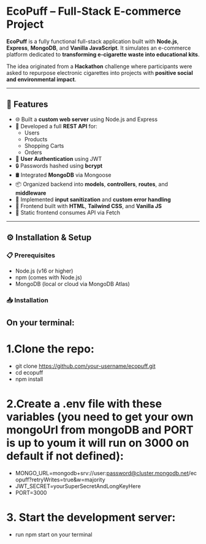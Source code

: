 # EcoPuff – Full-Stack E-commerce Project

**EcoPuff** is a fully functional full-stack application built with **Node.js**, **Express**, **MongoDB**, and **Vanilla JavaScript**. It simulates an e-commerce platform dedicated to **transforming e-cigarette waste into educational kits**.

The idea originated from a **Hackathon** challenge where participants were asked to repurpose electronic cigarettes into projects with **positive social and environmental impact**.

---

## 🚀 Features

- 🌐 Built a **custom web server** using Node.js and Express
- 🔁 Developed a full **REST API** for:
  - Users
  - Products
  - Shopping Carts
  - Orders
- 🔐 **User Authentication** using JWT
- 🔒 Passwords hashed using **bcrypt**
- 🛢️ Integrated **MongoDB** via Mongoose
- 📦 Organized backend into **models**, **controllers**, **routes**, and **middleware**
- 🧹 Implemented **input sanitization** and **custom error handling**
- 🎨 Frontend built with **HTML**, **Tailwind CSS**, and **Vanilla JS**
- 📄 Static frontend consumes API via Fetch

---

## ⚙️ Installation & Setup

### 📋 Prerequisites

- Node.js (v16 or higher)
- npm (comes with Node.js)
- MongoDB (local or cloud via MongoDB Atlas)

### 📥 Installation
## On your terminal:
# 1.Clone the repo:
- git clone https://github.com/your-username/ecopuff.git
- cd ecopuff
- npm install

# 2.Create a .env file with these variables (you need to get your own mongoUrl from mongoDB and PORT is up to youm it will run on 3000 on default if not defined):
- MONGO_URL=mongodb+srv://user:password@cluster.mongodb.net/ecopuff?retryWrites=true&w=majority
- JWT_SECRET=yourSuperSecretAndLongKeyHere 
- PORT=3000

# 3. Start the development server:
- run npm start on your terminal